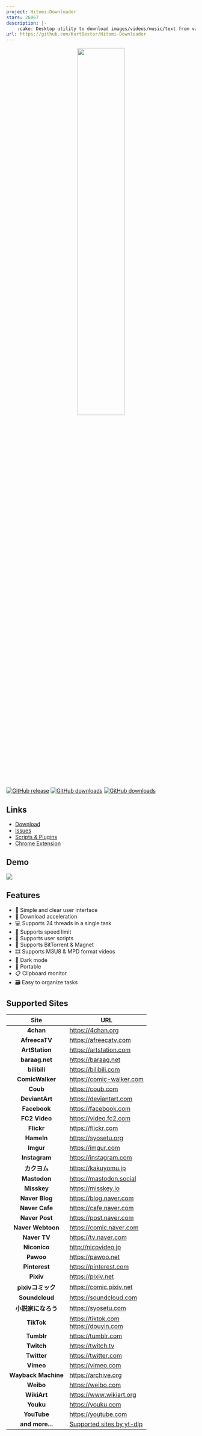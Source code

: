 ```yaml
---
project: Hitomi-Downloader
stars: 26067
description: |-
    :cake: Desktop utility to download images/videos/music/text from various websites, and more.
url: https://github.com/KurtBestor/Hitomi-Downloader
---
```


<p align="center">
  <img src="imgs/card_crop.png" width="50%"/>
  <br>
</p>

[![GitHub release](https://img.shields.io/github/release/KurtBestor/Hitomi-Downloader.svg?logo=github)](https://github.com/KurtBestor/Hitomi-Downloader/releases/latest)
[![GitHub downloads](https://img.shields.io/github/downloads/KurtBestor/Hitomi-Downloader/latest/total.svg?logo=github)](https://github.com/KurtBestor/Hitomi-Downloader/releases/latest)
[![GitHub downloads](https://img.shields.io/github/downloads/KurtBestor/Hitomi-Downloader/total.svg?logo=github)](https://github.com/KurtBestor/Hitomi-Downloader/releases)

## Links
- [Download](https://github.com/KurtBestor/Hitomi-Downloader/releases/latest)
- [Issues](https://github.com/KurtBestor/Hitomi-Downloader/issues)
- [Scripts & Plugins](https://github.com/KurtBestor/Hitomi-Downloader/wiki/Scripts-&-Plugins)
- [Chrome Extension](https://github.com/KurtBestor/Hitomi-Downloader/wiki/Chrome-Extension)

## Demo
<img src="imgs/how_to_download.gif">

## Features
- 🍰 Simple and clear user interface
- 🚀 Download acceleration
- 💻 Supports 24 threads in a single task
- 🚥 Supports speed limit
- 📜 Supports user scripts
- 🧲 Supports BitTorrent & Magnet
- 🎞️ Supports M3U8 & MPD format videos
- 🌙 Dark mode
- 🧳 Portable
- 📋 Clipboard monitor
- 🗃️ Easy to organize tasks

## Supported Sites
| Site | URL |
| :--: | -- |
| **4chan** | <https://4chan.org> |
| **AfreecaTV** | <https://afreecatv.com> |
| **ArtStation** | <https://artstation.com> |
| **baraag.net** | <https://baraag.net> |
| **bilibili** | <https://bilibili.com> |
| **ComicWalker** | <https://comic-walker.com> |
| **Coub** | <https://coub.com> |
| **DeviantArt** | <https://deviantart.com> |
| **Facebook** | <https://facebook.com> |
| **FC2 Video** | <https://video.fc2.com> |
| **Flickr** | <https://flickr.com> |
| **Hameln** | <https://syosetu.org> |
| **Imgur** | <https://imgur.com> |
| **Instagram** | <https://instagram.com> |
| **カクヨム** | <https://kakuyomu.jp> |
| **Mastodon** | <https://mastodon.social> |
| **Misskey** | <https://misskey.io> |
| **Naver Blog** | <https://blog.naver.com> |
| **Naver Cafe** | <https://cafe.naver.com> |
| **Naver Post** | <https://post.naver.com> |
| **Naver Webtoon** | <https://comic.naver.com> |
| **Naver TV** | <https://tv.naver.com> |
| **Niconico** | <http://nicovideo.jp> |
| **Pawoo** | <https://pawoo.net> |
| **Pinterest** | <https://pinterest.com> |
| **Pixiv** | <https://pixiv.net> |
| **pixivコミック** | <https://comic.pixiv.net> |
| **Soundcloud** | <https://soundcloud.com> |
| **小説家になろう** | <https://syosetu.com> |
| **TikTok** | <https://tiktok.com><br><https://douyin.com>|
| **Tumblr** | <https://tumblr.com> |
| **Twitch** | <https://twitch.tv> |
| **Twitter** | <https://twitter.com> |
| **Vimeo** | <https://vimeo.com> |
| **Wayback Machine** | <https://archive.org> |
| **Weibo** | <https://weibo.com> |
| **WikiArt** | <https://www.wikiart.org> |
| **Youku** | <https://youku.com> |
| **YouTube** | <https://youtube.com> |
| **and more...** | [Supported sites by yt-dlp](https://github.com/yt-dlp/yt-dlp/blob/master/supportedsites.md) |

